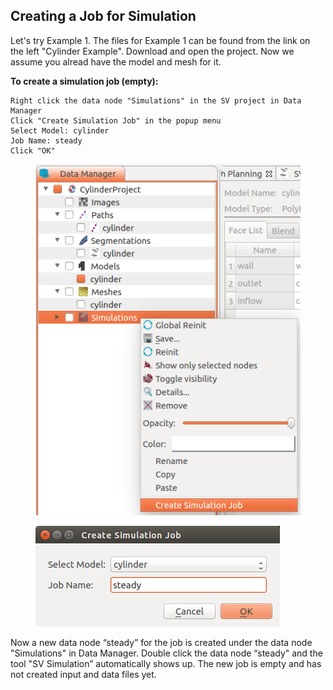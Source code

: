 ## Creating a Job for Simulation ###

Let's try Example 1. The files for Example 1 can be found from the link on the left "Cylinder Example". Download and open the project. Now we assume you alread have the model and mesh for it.
 
**To create a simulation job (empty):**

	Right click the data node "Simulations" in the SV project in Data Manager
	Click "Create Simulation Job" in the popup menu
	Select Model: cylinder
	Job Name: steady
	Click "OK"

<figure>
  <img class="svImg svImgSm"  src="documentation/flowsolver/imgs/createemptyjob.png"> 
  <figcaption class="svCaption" ></figcaption>
</figure>

<figure>
  <img class="svImg svImgSm"  src="documentation/flowsolver/imgs/createjobdialog.png"> 
  <figcaption class="svCaption" ></figcaption>
</figure>

Now a new data node “steady” for the job is created under the data node "Simulations" in Data Manager. Double click the data node “steady" and the tool "SV Simulation” automatically shows up. The new job is empty and has not created input and data files yet. 

